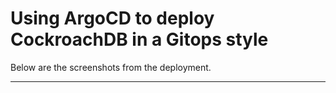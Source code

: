 # Using ArgoCD to deploy CockroachDB in a Gitops style

Below are the screenshots from the deployment.

<imd src="cockroachdb1.png">

<p>
<p>
<HR>

<imd src="cockroachdeploy.png">
